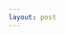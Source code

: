 ```yaml
---
layout: post
---
```


<canvas id="RTScene" width="400" height="300"></canvas>
<script src="{{ base.url | prepend: site.url }}/myasset/rt1.js"></script>
